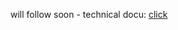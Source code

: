 will follow soon - technical docu: [click](/developer/04.%20Apps/05.%20App%20Subscription/03.%20Unsubscribe.md)
